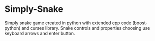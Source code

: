 # Simply-Snake
Simply snake game created in python with extended cpp code (boost-python) and curses library.
Snake controls and properties choosing use keyboard arrows and enter button.
